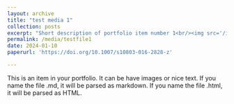 ```yaml
---
layout: archive
title: "test media 1"
collection: posts
excerpt: "Short description of portfolio item number 1<br/><img src='/images/500x300.png'>"
permalink: /media/testfile1
date: 2024-01-10
paperurl: 'https://doi.org/10.1007/s10803-016-2828-z'

---
```


This is an item in your portfolio. It can be have images or nice text. If you name the file .md, it will be parsed as markdown. If you name the file .html, it will be parsed as HTML. 